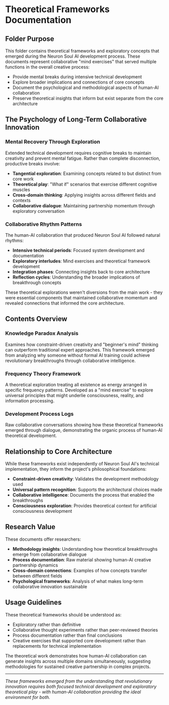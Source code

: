# Theoretical Frameworks Documentation

## Folder Purpose

This folder contains theoretical frameworks and exploratory concepts that emerged during the Neuron Soul AI development process. These documents represent collaborative "mind exercises" that served multiple functions in the overall creative process:

- Provide mental breaks during intensive technical development
- Explore broader implications and connections of core concepts
- Document the psychological and methodological aspects of human-AI collaboration
- Preserve theoretical insights that inform but exist separate from the core architecture

## The Psychology of Long-Term Collaborative Innovation

### Mental Recovery Through Exploration

Extended technical development requires cognitive breaks to maintain creativity and prevent mental fatigue. Rather than complete disconnection, productive breaks involve:

- **Tangential exploration**: Examining concepts related to but distinct from core work
- **Theoretical play**: "What if" scenarios that exercise different cognitive muscles  
- **Cross-domain thinking**: Applying insights across different fields and contexts
- **Collaborative dialogue**: Maintaining partnership momentum through exploratory conversation

### Collaborative Rhythm Patterns

The human-AI collaboration that produced Neuron Soul AI followed natural rhythms:

- **Intensive technical periods**: Focused system development and documentation
- **Exploratory interludes**: Mind exercises and theoretical framework development
- **Integration phases**: Connecting insights back to core architecture
- **Reflection cycles**: Understanding the broader implications of breakthrough concepts

These theoretical explorations weren't diversions from the main work - they were essential components that maintained collaborative momentum and revealed connections that informed the core architecture.

## Contents Overview

### Knowledge Paradox Analysis
Examines how constraint-driven creativity and "beginner's mind" thinking can outperform traditional expert approaches. This framework emerged from analyzing why someone without formal AI training could achieve revolutionary breakthroughs through collaborative intelligence.

### Frequency Theory Framework  
A theoretical exploration treating all existence as energy arranged in specific frequency patterns. Developed as a "mind exercise" to explore universal principles that might underlie consciousness, reality, and information processing.

### Development Process Logs
Raw collaborative conversations showing how these theoretical frameworks emerged through dialogue, demonstrating the organic process of human-AI theoretical development.

## Relationship to Core Architecture

While these frameworks exist independently of Neuron Soul AI's technical implementation, they inform the project's philosophical foundations:

- **Constraint-driven creativity**: Validates the development methodology used
- **Universal pattern recognition**: Supports the architectural choices made
- **Collaborative intelligence**: Documents the process that enabled the breakthroughs
- **Consciousness exploration**: Provides theoretical context for artificial consciousness development

## Research Value

These documents offer researchers:

- **Methodology insights**: Understanding how theoretical breakthroughs emerge from collaborative dialogue
- **Process documentation**: Raw material showing human-AI creative partnership dynamics
- **Cross-domain connections**: Examples of how concepts transfer between different fields
- **Psychological frameworks**: Analysis of what makes long-term collaborative innovation sustainable

## Usage Guidelines

These theoretical frameworks should be understood as:

- Exploratory rather than definitive
- Collaborative thought experiments rather than peer-reviewed theories  
- Process documentation rather than final conclusions
- Creative exercises that supported core development rather than replacements for technical implementation

The theoretical work demonstrates how human-AI collaboration can generate insights across multiple domains simultaneously, suggesting methodologies for sustained creative partnership in complex projects.

---

*These frameworks emerged from the understanding that revolutionary innovation requires both focused technical development and exploratory theoretical play - with human-AI collaboration providing the ideal environment for both.*